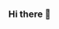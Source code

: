 ### Hi there 👋


<!---  😉 



Eu sou o José Ricardo de Oliveira, sou um programador Front End, atualmente estou aprendendo e 
criando projetos com:

<br>
<br>
<img src="https://img.shields.io/badge/HTML-239120?style=for-the-badge&logo=html5&logoColor=white" alt="html-logo" />
<img src="https://img.shields.io/badge/CSS-239120?&style=for-the-badge&logo=css3&logoColor=white" alt="css-logo" /> 
e iniciando o contêudo 
JavaScrip e 
React.
Minha meta é ser um desenvolvendor focado em sistemas mobile, sites, sistemas de gestão de negocios. 
Hoje eu sou técnico em informática e celulares, contudo estou carreira de transição e amando ser programador, sou 
mim pergunto porque não entrei antes "Minha escola se chama DevClub". 
